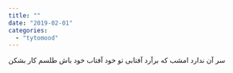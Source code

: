 ```yaml
---
title: ""
date: "2019-02-01"
categories: 
  - "tytomood"
---
```


سر آن ندارد امشب که برآرد آفتابی تو خود آفتاب خود باش طلسم کار بشکن
